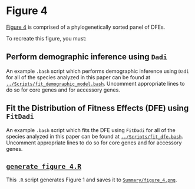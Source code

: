 # Figure 4

[Figure 4](../Summary/figure_4.png) is comprised of a phylogenetically sorted panel of DFEs.

To recreate this figure, you must:

## Perform demographic inference using `Dadi`
  An example `.bash` script which performs demographic inference using `Dadi` for all of the species analyzed in this paper can be found at [`../Scripts/fit_demographic_model.bash`](../Scripts/fit_demographic_model.bash). Uncomment appropriate lines to do so for core genes and for accessory genes.
## Fit the Distribution of Fitness Effects (DFE) using `FitDadi`
  An example `.bash` script which fits the DFE using `FitDadi` for all of the species analyzed in this paper can be found at [`../Scripts/fit_dfe.bash`](../Scripts/fit_dfe.bash). Uncomment appropriate lines to do so for core genes and for accessory genes.
## [`generate_figure_4.R`](../Scripts/generate_figure_4.R)
  This `.R` script generates Figure 1 and saves it to [`Summary/figure_4.png`](../Summary/figure_4.png).
